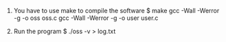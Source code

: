 1. You have to use make to compile the software
  $ make
gcc -Wall -Werror -g -o oss oss.c 
gcc -Wall -Werror -g -o user user.c 

2. Run the program
  $ ./oss -v > log.txt

